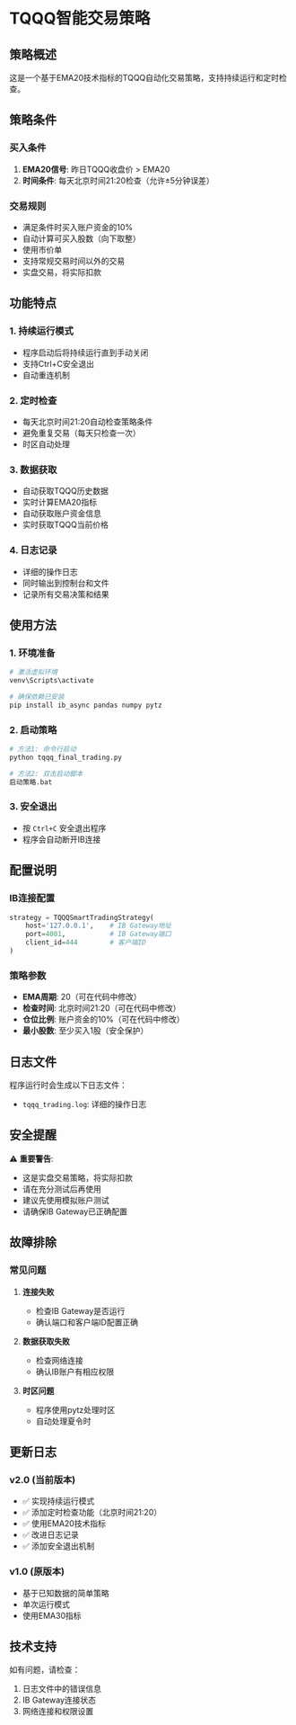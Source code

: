 # TQQQ智能交易策略

## 策略概述

这是一个基于EMA20技术指标的TQQQ自动化交易策略，支持持续运行和定时检查。

## 策略条件

### 买入条件
1. **EMA20信号**: 昨日TQQQ收盘价 > EMA20
2. **时间条件**: 每天北京时间21:20检查（允许±5分钟误差）

### 交易规则
- 满足条件时买入账户资金的10%
- 自动计算可买入股数（向下取整）
- 使用市价单
- 支持常规交易时间以外的交易
- 实盘交易，将实际扣款

## 功能特点

### 1. 持续运行模式
- 程序启动后将持续运行直到手动关闭
- 支持Ctrl+C安全退出
- 自动重连机制

### 2. 定时检查
- 每天北京时间21:20自动检查策略条件
- 避免重复交易（每天只检查一次）
- 时区自动处理

### 3. 数据获取
- 自动获取TQQQ历史数据
- 实时计算EMA20指标
- 自动获取账户资金信息
- 实时获取TQQQ当前价格

### 4. 日志记录
- 详细的操作日志
- 同时输出到控制台和文件
- 记录所有交易决策和结果

## 使用方法

### 1. 环境准备
```bash
# 激活虚拟环境
venv\Scripts\activate

# 确保依赖已安装
pip install ib_async pandas numpy pytz
```

### 2. 启动策略
```bash
# 方法1: 命令行启动
python tqqq_final_trading.py

# 方法2: 双击启动脚本
启动策略.bat
```

### 3. 安全退出
- 按 `Ctrl+C` 安全退出程序
- 程序会自动断开IB连接

## 配置说明

### IB连接配置
```python
strategy = TQQQSmartTradingStrategy(
    host='127.0.0.1',    # IB Gateway地址
    port=4001,           # IB Gateway端口
    client_id=444        # 客户端ID
)
```

### 策略参数
- **EMA周期**: 20（可在代码中修改）
- **检查时间**: 北京时间21:20（可在代码中修改）
- **仓位比例**: 账户资金的10%（可在代码中修改）
- **最小股数**: 至少买入1股（安全保护）

## 日志文件

程序运行时会生成以下日志文件：
- `tqqq_trading.log`: 详细的操作日志

## 安全提醒

⚠️ **重要警告**:
- 这是实盘交易策略，将实际扣款
- 请在充分测试后再使用
- 建议先使用模拟账户测试
- 请确保IB Gateway已正确配置

## 故障排除

### 常见问题

1. **连接失败**
   - 检查IB Gateway是否运行
   - 确认端口和客户端ID配置正确

2. **数据获取失败**
   - 检查网络连接
   - 确认IB账户有相应权限

3. **时区问题**
   - 程序使用pytz处理时区
   - 自动处理夏令时

## 更新日志

### v2.0 (当前版本)
- ✅ 实现持续运行模式
- ✅ 添加定时检查功能（北京时间21:20）
- ✅ 使用EMA20技术指标
- ✅ 改进日志记录
- ✅ 添加安全退出机制

### v1.0 (原版本)
- 基于已知数据的简单策略
- 单次运行模式
- 使用EMA30指标

## 技术支持

如有问题，请检查：
1. 日志文件中的错误信息
2. IB Gateway连接状态
3. 网络连接和权限设置 